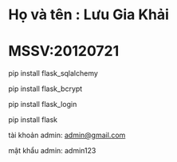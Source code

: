 # Họ và tên : Lưu Gia Khải
# MSSV:20120721

pip install flask_sqlalchemy

pip install flask_bcrypt

pip install flask_login

pip install flask


tài khoản admin: admin@gmail.com

mật khẩu admin: admin123
